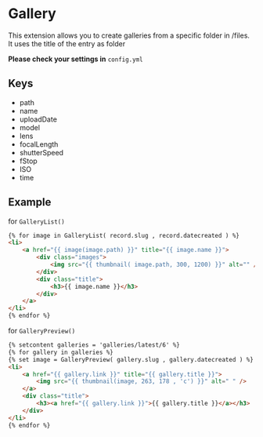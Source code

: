 Gallery
=======================

This extension allows you to create galleries from a specific folder in /files. It uses the title of the entry as folder

__Please check your settings in__ ```config.yml```

Keys
-------

* path
* name
* uploadDate
* model
* lens
* focalLength
* shutterSpeed
* fStop
* ISO
* time


Example
-------
for ```GalleryList()```


``` html
{% for image in GalleryList( record.slug , record.datecreated ) %}
<li>
    <a href="{{ image(image.path) }}" title="{{ image.name }}">
        <div class="images">
            <img src="{{ thumbnail( image.path, 300, 1200) }}" alt="" />
        </div>
        <div class="title">
            <h3>{{ image.name }}</h3>
        </div>
    </a>
</li>
{% endfor %}
```

for ```GalleryPreview()```

``` html
{% setcontent galleries = 'galleries/latest/6' %}
{% for gallery in galleries %}
{% set image = GalleryPreview( gallery.slug , gallery.datecreated ) %}
<li>
	<a href="{{ gallery.link }}" title="{{ gallery.title }}">
		<img src="{{ thumbnail(image, 263, 178 , 'c') }}" alt=" " />
	</a>
	<div class="title">
		<h3><a href="{{ gallery.link }}">{{ gallery.title }}</a></h3>
	</div>
</li>
{% endfor %}
```